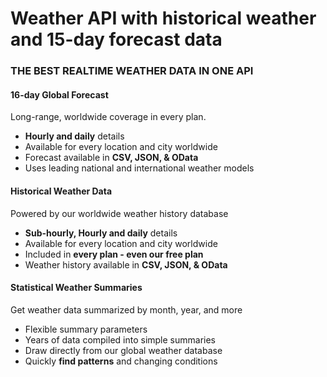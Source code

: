 # Weather API with historical weather and 15-day forecast data

### THE BEST REALTIME WEATHER DATA IN ONE API

#### 16-day Global Forecast

Long-range, worldwide coverage in every plan.

- **Hourly and daily** details
- Available for every location and city worldwide
- Forecast available in **CSV, JSON, & OData**
- Uses leading national and international weather models

#### Historical Weather Data

Powered by our worldwide weather history database

- **Sub-hourly, Hourly and daily** details
- Available for every location and city worldwide
- Included in **every plan - even our free plan**
- Weather history available in **CSV, JSON, & OData**

#### Statistical Weather Summaries

Get weather data summarized by month, year, and more

- Flexible summary parameters
- Years of data compiled into simple summaries
- Draw directly from our global weather database
- Quickly **find patterns** and changing conditions
